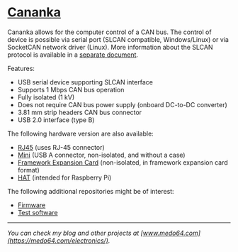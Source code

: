 [Cananka](https://medo64.com/cananka/)
======================================

Cananka allows for the computer control of a CAN bus. The control of device is
possible via serial port (SLCAN compatible, Windows/Linux) or via SocketCAN
network driver (Linux). More information about the SLCAN protocol is available
in a [separate document](PROTOCOL.md).

Features:
* USB serial device supporting SLCAN interface
* Supports 1 Mbps CAN bus operation
* Fully isolated (1 kV)
* Does not require CAN bus power supply (onboard DC-to-DC converter)
* 3.81 mm strip headers CAN bus connector
* USB 2.0 interface (type B)

The following hardware version are also available:
* [RJ45](README-RJ45.md) (uses RJ-45 connector)
* [Mini](https://github.com/medo64/CanankaMini) (USB A connector, non-isolated, and without a case)
* [Framework Expansion Card](https://github.com/medo64/CanankaFEC) (non-isolated, in framework expansion card format)
* [HAT](https://github.com/medo64/CanankaHAT) (intended for Raspberry Pi)

The following additional repositories might be of interest:
* [Firmware](https://github.com/medo64/Cananka.Firmware)
* [Test software](https://github.com/medo64/Cananka.Software)


---
*You can check my blog and other projects at [www.medo64.com](https://medo64.com/electronics/).*
